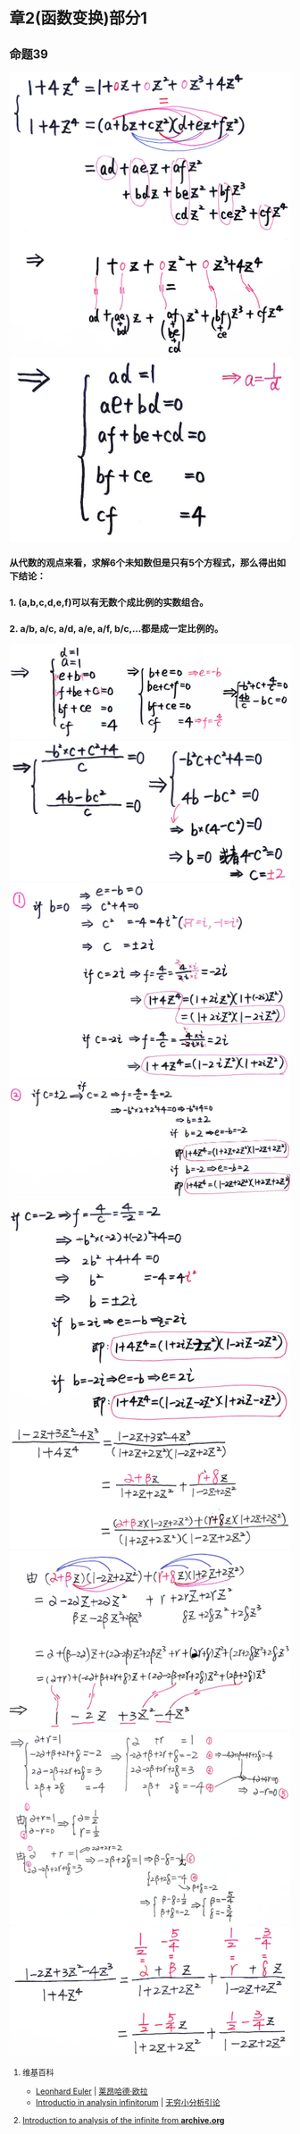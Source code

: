 # 章2(函数变换)部分1

## 命题39

![](/images/无穷级数/欧拉的无穷分析引论中典型的推演实验/章2部分1/39-1.jpg)
![](/images/无穷级数/欧拉的无穷分析引论中典型的推演实验/章2部分1/39-2.jpg)

### 从代数的观点来看，求解6个未知数但是只有5个方程式，那么得出如下结论：
### 1. (a,b,c,d,e,f)可以有无数个成比例的实数组合。
### 2. a/b, a/c, a/d, a/e, a/f, b/c,...都是成一定比例的。

![](/images/无穷级数/欧拉的无穷分析引论中典型的推演实验/章2部分1/39-3.jpg)
![](/images/无穷级数/欧拉的无穷分析引论中典型的推演实验/章2部分1/39-4.jpg)
![](/images/无穷级数/欧拉的无穷分析引论中典型的推演实验/章2部分1/39-5.jpg)
![](/images/无穷级数/欧拉的无穷分析引论中典型的推演实验/章2部分1/39-6.jpg)
![](/images/无穷级数/欧拉的无穷分析引论中典型的推演实验/章2部分1/39-7.jpg)
![](/images/无穷级数/欧拉的无穷分析引论中典型的推演实验/章2部分1/39-8.jpg)
![](/images/无穷级数/欧拉的无穷分析引论中典型的推演实验/章2部分1/39-9.jpg)
![](/images/无穷级数/欧拉的无穷分析引论中典型的推演实验/章2部分1/39-10.jpg)
![](/images/无穷级数/欧拉的无穷分析引论中典型的推演实验/章2部分1/39-11.jpg)

1. 维基百科
	- [Leonhard Euler](https://en.wikipedia.org/wiki/Leonhard_Euler) | [莱昂哈德·欧拉](https://zh.wikipedia.org/wiki/%E8%90%8A%E6%98%82%E5%93%88%E5%BE%B7%C2%B7%E6%AD%90%E6%8B%89) 
	- [Introductio in analysin infinitorum](https://en.wikipedia.org/wiki/Introductio_in_analysin_infinitorum) | [无穷小分析引论](https://zh.wikipedia.org/wiki/%E6%97%A0%E7%A9%B7%E5%B0%8F%E5%88%86%E6%9E%90%E5%BC%95%E8%AE%BA) 

2. [Introduction to analysis of the infinite from **archive.org**](https://archive.org/details/introductiontoan0000eule/page/356/mode/2up) 


